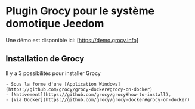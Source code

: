 # Plugin Grocy pour le système domotique Jeedom

Une démo est disponible ici: [https://demo.grocy.info]

## Installation de Grocy

Il y a 3 possibilités pour installer Grocy

    - Sous la forme d'une [Application Windows](https://github.com/grocy/grocy-docker#grocy-on-docker)
    - [Nativement](https://github.com/grocy/grocy#how-to-install),
    - [Via Docker](https://github.com/grocy/grocy-docker#grocy-on-docker)